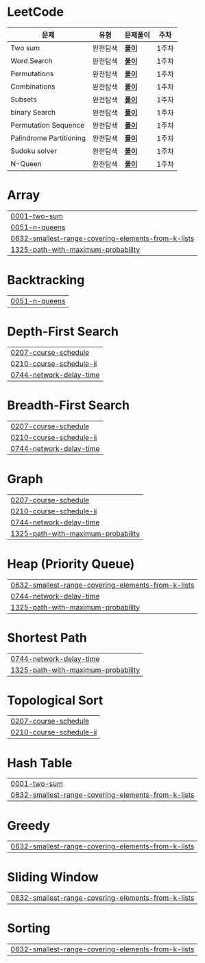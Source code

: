 # LeetCode



| **문제**                | **유형** | **문제풀이**                                                 | **주차** |
| ----------------------- | -------- | ------------------------------------------------------------ | -------- |
| Two sum                 | 완전탐색 | **[풀이](https://github.com/WooseokJ/LeetCode/blob/main/0001-two-sum/0001-two-sum.java)** | 1주차    |
| Word Search             | 완전탐색 | **[풀이](https://github.com/WooseokJ/LeetCode/blob/main/0079-word-search/0079-word-search.java)** | 1주차    |
| Permutations            | 완전탐색 | **[풀이](https://github.com/WooseokJ/LeetCode/blob/main/0046-permutations/0046-permutations.java)** | 1주차    |
| Combinations            | 완전탐색 | **[풀이](https://github.com/WooseokJ/LeetCode/blob/main/0077-combinations/0077-combinations.java)** | 1주차    |
| Subsets                 | 완전탐색 | **[풀이](https://github.com/WooseokJ/LeetCode/blob/main/0078-subsets/0078-subsets.java)** | 1주차    |
| binary Search           | 완전탐색 | **[풀이](https://github.com/WooseokJ/LeetCode/blob/main/0792-binary-search/0792-binary-search.java)** | 1주차    |
| Permutation Sequence    | 완전탐색 | **[풀이](https://github.com/WooseokJ/LeetCode/blob/main/0060-permutation-sequence/0060-permutation-sequence.java)** | 1주차    |
| Palindrome Partitioning | 완전탐색 | **[풀이](https://github.com/WooseokJ/LeetCode/blob/main/0131-palindrome-partitioning/0131-palindrome-partitioning.java)** | 1주차    |
| Sudoku solver           | 완전탐색 | **[풀이](https://github.com/WooseokJ/LeetCode/blob/main/0037-sudoku-solver/0037-sudoku-solver.java)** | 1주차    |
| N-Queen                 | 완전탐색 | **[풀이](https://github.com/WooseokJ/LeetCode/blob/main/0051-n-queens/0051-n-queens.java)** | 1주차    |


# Array
|  |
| ------- |
| [0001-two-sum](https://github.com/WooseokJ/LeetCode/tree/master/0001-two-sum) |
| [0051-n-queens](https://github.com/WooseokJ/LeetCode/tree/master/0051-n-queens) |
| [0632-smallest-range-covering-elements-from-k-lists](https://github.com/WooseokJ/LeetCode/tree/master/0632-smallest-range-covering-elements-from-k-lists) |
| [1325-path-with-maximum-probability](https://github.com/WooseokJ/LeetCode/tree/master/1325-path-with-maximum-probability) |
# Backtracking
|  |
| ------- |
| [0051-n-queens](https://github.com/WooseokJ/LeetCode/tree/master/0051-n-queens) |
# Depth-First Search
|  |
| ------- |
| [0207-course-schedule](https://github.com/WooseokJ/LeetCode/tree/master/0207-course-schedule) |
| [0210-course-schedule-ii](https://github.com/WooseokJ/LeetCode/tree/master/0210-course-schedule-ii) |
| [0744-network-delay-time](https://github.com/WooseokJ/LeetCode/tree/master/0744-network-delay-time) |
# Breadth-First Search
|  |
| ------- |
| [0207-course-schedule](https://github.com/WooseokJ/LeetCode/tree/master/0207-course-schedule) |
| [0210-course-schedule-ii](https://github.com/WooseokJ/LeetCode/tree/master/0210-course-schedule-ii) |
| [0744-network-delay-time](https://github.com/WooseokJ/LeetCode/tree/master/0744-network-delay-time) |
# Graph
|  |
| ------- |
| [0207-course-schedule](https://github.com/WooseokJ/LeetCode/tree/master/0207-course-schedule) |
| [0210-course-schedule-ii](https://github.com/WooseokJ/LeetCode/tree/master/0210-course-schedule-ii) |
| [0744-network-delay-time](https://github.com/WooseokJ/LeetCode/tree/master/0744-network-delay-time) |
| [1325-path-with-maximum-probability](https://github.com/WooseokJ/LeetCode/tree/master/1325-path-with-maximum-probability) |
# Heap (Priority Queue)
|  |
| ------- |
| [0632-smallest-range-covering-elements-from-k-lists](https://github.com/WooseokJ/LeetCode/tree/master/0632-smallest-range-covering-elements-from-k-lists) |
| [0744-network-delay-time](https://github.com/WooseokJ/LeetCode/tree/master/0744-network-delay-time) |
| [1325-path-with-maximum-probability](https://github.com/WooseokJ/LeetCode/tree/master/1325-path-with-maximum-probability) |
# Shortest Path
|  |
| ------- |
| [0744-network-delay-time](https://github.com/WooseokJ/LeetCode/tree/master/0744-network-delay-time) |
| [1325-path-with-maximum-probability](https://github.com/WooseokJ/LeetCode/tree/master/1325-path-with-maximum-probability) |
# Topological Sort
|  |
| ------- |
| [0207-course-schedule](https://github.com/WooseokJ/LeetCode/tree/master/0207-course-schedule) |
| [0210-course-schedule-ii](https://github.com/WooseokJ/LeetCode/tree/master/0210-course-schedule-ii) |
# Hash Table
|  |
| ------- |
| [0001-two-sum](https://github.com/WooseokJ/LeetCode/tree/master/0001-two-sum) |
| [0632-smallest-range-covering-elements-from-k-lists](https://github.com/WooseokJ/LeetCode/tree/master/0632-smallest-range-covering-elements-from-k-lists) |
# Greedy
|  |
| ------- |
| [0632-smallest-range-covering-elements-from-k-lists](https://github.com/WooseokJ/LeetCode/tree/master/0632-smallest-range-covering-elements-from-k-lists) |
# Sliding Window
|  |
| ------- |
| [0632-smallest-range-covering-elements-from-k-lists](https://github.com/WooseokJ/LeetCode/tree/master/0632-smallest-range-covering-elements-from-k-lists) |
# Sorting
|  |
| ------- |
| [0632-smallest-range-covering-elements-from-k-lists](https://github.com/WooseokJ/LeetCode/tree/master/0632-smallest-range-covering-elements-from-k-lists) |